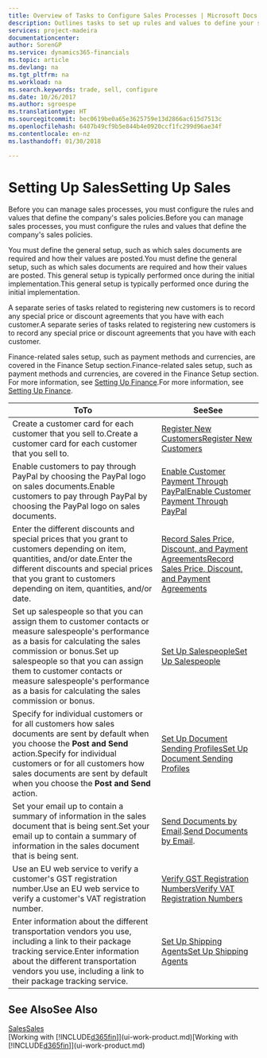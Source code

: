 ```yaml
---
title: Overview of Tasks to Configure Sales Processes | Microsoft Docs
description: Outlines tasks to set up rules and values to define your sales policies and processes.
services: project-madeira
documentationcenter: 
author: SorenGP
ms.service: dynamics365-financials
ms.topic: article
ms.devlang: na
ms.tgt_pltfrm: na
ms.workload: na
ms.search.keywords: trade, sell, configure
ms.date: 10/26/2017
ms.author: sgroespe
ms.translationtype: HT
ms.sourcegitcommit: bec0619be0a65e3625759e13d2866ac615d7513c
ms.openlocfilehash: 6407b49cf9b5e844b4e0920ccf1fc299d96ae34f
ms.contentlocale: en-nz
ms.lasthandoff: 01/30/2018

---
```

# <a name="setting-up-sales"></a><span data-ttu-id="8f528-103">Setting Up Sales</span><span class="sxs-lookup"><span data-stu-id="8f528-103">Setting Up Sales</span></span>
<span data-ttu-id="8f528-104">Before you can manage sales processes, you must configure the rules and values that define the company's sales policies.</span><span class="sxs-lookup"><span data-stu-id="8f528-104">Before you can manage sales processes, you must configure the rules and values that define the company's sales policies.</span></span>

<span data-ttu-id="8f528-105">You must define the general setup, such as which sales documents are required and how their values are posted.</span><span class="sxs-lookup"><span data-stu-id="8f528-105">You must define the general setup, such as which sales documents are required and how their values are posted.</span></span> <span data-ttu-id="8f528-106">This general setup is typically performed once during the initial implementation.</span><span class="sxs-lookup"><span data-stu-id="8f528-106">This general setup is typically performed once during the initial implementation.</span></span>

<span data-ttu-id="8f528-107">A separate series of tasks related to registering new customers is to record any special price or discount agreements that you have with each customer.</span><span class="sxs-lookup"><span data-stu-id="8f528-107">A separate series of tasks related to registering new customers is to record any special price or discount agreements that you have with each customer.</span></span>

<span data-ttu-id="8f528-108">Finance-related sales setup, such as payment methods and currencies, are covered in the Finance Setup section.</span><span class="sxs-lookup"><span data-stu-id="8f528-108">Finance-related sales setup, such as payment methods and currencies, are covered in the Finance Setup section.</span></span> <span data-ttu-id="8f528-109">For more information, see [Setting Up Finance](finance-setup-finance.md).</span><span class="sxs-lookup"><span data-stu-id="8f528-109">For more information, see [Setting Up Finance](finance-setup-finance.md).</span></span>

| <span data-ttu-id="8f528-110">To</span><span class="sxs-lookup"><span data-stu-id="8f528-110">To</span></span> | <span data-ttu-id="8f528-111">See</span><span class="sxs-lookup"><span data-stu-id="8f528-111">See</span></span> |
| --- | --- |
| <span data-ttu-id="8f528-112">Create a customer card for each customer that you sell to.</span><span class="sxs-lookup"><span data-stu-id="8f528-112">Create a customer card for each customer that you sell to.</span></span> |[<span data-ttu-id="8f528-113">Register New Customers</span><span class="sxs-lookup"><span data-stu-id="8f528-113">Register New Customers</span></span>](sales-how-register-new-customers.md) |
| <span data-ttu-id="8f528-114">Enable customers to pay through PayPal by choosing the PayPal logo on sales documents.</span><span class="sxs-lookup"><span data-stu-id="8f528-114">Enable customers to pay through PayPal by choosing the PayPal logo on sales documents.</span></span> |[<span data-ttu-id="8f528-115">Enable Customer Payment Through PayPal</span><span class="sxs-lookup"><span data-stu-id="8f528-115">Enable Customer Payment Through PayPal</span></span>](sales-how-enable-payment-service-extensions.md) |
| <span data-ttu-id="8f528-116">Enter the different discounts and special prices that you grant to customers depending on item, quantities, and/or date.</span><span class="sxs-lookup"><span data-stu-id="8f528-116">Enter the different discounts and special prices that you grant to customers depending on item, quantities, and/or date.</span></span> |[<span data-ttu-id="8f528-117">Record Sales Price, Discount, and Payment Agreements</span><span class="sxs-lookup"><span data-stu-id="8f528-117">Record Sales Price, Discount, and Payment Agreements</span></span>](sales-how-record-sales-price-discount-payment-agreements.md) |
| <span data-ttu-id="8f528-118">Set up salespeople so that you can assign them to customer contacts or measure salespeople's performance as a basis for calculating the sales commission or bonus.</span><span class="sxs-lookup"><span data-stu-id="8f528-118">Set up salespeople so that you can assign them to customer contacts or measure salespeople's performance as a basis for calculating the sales commission or bonus.</span></span> |[<span data-ttu-id="8f528-119">Set Up Salespeople</span><span class="sxs-lookup"><span data-stu-id="8f528-119">Set Up Salespeople</span></span>](sales-how-setup-salespeople.md) |
| <span data-ttu-id="8f528-120">Specify for individual customers or for all customers how sales documents are sent by default when you choose the **Post and Send** action.</span><span class="sxs-lookup"><span data-stu-id="8f528-120">Specify for individual customers or for all customers how sales documents are sent by default when you choose the **Post and Send** action.</span></span> |[<span data-ttu-id="8f528-121">Set Up Document Sending Profiles</span><span class="sxs-lookup"><span data-stu-id="8f528-121">Set Up Document Sending Profiles</span></span>](sales-how-setup-document-send-profiles.md) |
| <span data-ttu-id="8f528-122">Set your email up to contain a summary of information in the sales document that is being sent.</span><span class="sxs-lookup"><span data-stu-id="8f528-122">Set your email up to contain a summary of information in the sales document that is being sent.</span></span> |<span data-ttu-id="8f528-123">[Send Documents by Email](ui-how-send-documents-email.md).</span><span class="sxs-lookup"><span data-stu-id="8f528-123">[Send Documents by Email](ui-how-send-documents-email.md).</span></span> |
|<span data-ttu-id="8f528-124">Use an EU web service to verify a customer's GST registration number.</span><span class="sxs-lookup"><span data-stu-id="8f528-124">Use an EU web service to verify a customer's VAT registration number.</span></span>|[<span data-ttu-id="8f528-125">Verify GST Registration Numbers</span><span class="sxs-lookup"><span data-stu-id="8f528-125">Verify VAT Registration Numbers</span></span>](finance-setup-vat.md)|
|<span data-ttu-id="8f528-126">Enter information about the different transportation vendors you use, including a link to their package tracking service.</span><span class="sxs-lookup"><span data-stu-id="8f528-126">Enter information about the different transportation vendors you use, including a link to their package tracking service.</span></span>|[<span data-ttu-id="8f528-127">Set Up Shipping Agents</span><span class="sxs-lookup"><span data-stu-id="8f528-127">Set Up Shipping Agents</span></span>](sales-how-to-set-up-shipping-agents.md)|

## <a name="see-also"></a><span data-ttu-id="8f528-128">See Also</span><span class="sxs-lookup"><span data-stu-id="8f528-128">See Also</span></span>
[<span data-ttu-id="8f528-129">Sales</span><span class="sxs-lookup"><span data-stu-id="8f528-129">Sales</span></span>](sales-manage-sales.md)  
<span data-ttu-id="8f528-130">[Working with [!INCLUDE[d365fin](includes/d365fin_md.md)]](ui-work-product.md)</span><span class="sxs-lookup"><span data-stu-id="8f528-130">[Working with [!INCLUDE[d365fin](includes/d365fin_md.md)]](ui-work-product.md)</span></span>

